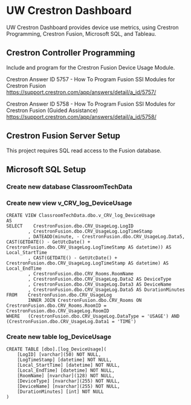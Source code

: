 # UW Crestron Dashboard

UW Crestron Dashboard provides device use metrics, using Crestron Programming, Crestron Fusion, Microsoft SQL, and Tableau.

## Crestron Controller Programming

Include and program for the Crestron Fusion Device Usage Module.

Crestron Answer ID 5757 - How To Program Fusion SSI Modules for Crestron Fusion
https://support.crestron.com/app/answers/detail/a_id/5757/

Crestron Answer ID 5758 - How To Program Fusion SSI Modules for Crestron Fusion (Guided Assistance)
https://support.crestron.com/app/answers/detail/a_id/5758/

## Crestron Fusion Server Setup

This project requires SQL read access to the Fusion database.

## Microsoft SQL Setup

### Create new database ClassroomTechData 



### Create new view v_CRV_log_DeviceUsage

```
CREATE VIEW ClassroomTechData.dbo.v_CRV_log_DeviceUsage
AS
SELECT    CrestronFusion.dbo.CRV_UsageLog.LogID
		, CrestronFusion.dbo.CRV_UsageLog.LogTimeStamp
		, DATEADD(minute, - CrestronFusion.dbo.CRV_UsageLog.Data5, CAST(GETDATE() - GetUtcDate() + CrestronFusion.dbo.CRV_UsageLog.LogTimeStamp AS datetime)) AS Local_StartTime
		, CAST(GETDATE() - GetUtcDate() + CrestronFusion.dbo.CRV_UsageLog.LogTimeStamp AS datetime) AS Local_EndTime
		, CrestronFusion.dbo.CRV_Rooms.RoomName
		, CrestronFusion.dbo.CRV_UsageLog.Data2 AS DeviceType
		, CrestronFusion.dbo.CRV_UsageLog.Data3 AS DeviceName
		, CrestronFusion.dbo.CRV_UsageLog.Data5 AS DurationMinutes
FROM	CrestronFusion.dbo.CRV_UsageLog 
		INNER JOIN CrestronFusion.dbo.CRV_Rooms ON CrestronFusion.dbo.CRV_Rooms.RoomID = CrestronFusion.dbo.CRV_UsageLog.RoomID
WHERE	(CrestronFusion.dbo.CRV_UsageLog.DataType = 'USAGE') AND (CrestronFusion.dbo.CRV_UsageLog.Data1 = 'TIME')
```

### Create new table log_DeviceUsage
```
CREATE TABLE [dbo].[log_DeviceUsage](
	[LogID] [varchar](50) NOT NULL,
	[LogTimeStamp] [datetime] NOT NULL,
	[Local_StartTime] [datetime] NOT NULL,
	[Local_EndTime] [datetime] NOT NULL,
	[RoomName] [nvarchar](128) NOT NULL,
	[DeviceType] [nvarchar](255) NOT NULL,
	[DeviceName] [nvarchar](255) NOT NULL,
	[DurationMinutes] [int] NOT NULL
)
```
